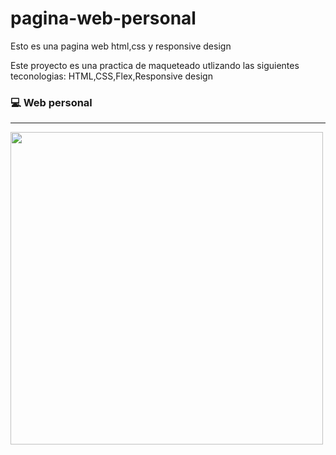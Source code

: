 # pagina-web-personal
Esto es una pagina web html,css y responsive design

Este proyecto es una practica de maqueteado utlizando las siguientes teconologias: HTML,CSS,Flex,Responsive design


### :computer: Web personal
----------------------------------
<img src="screenshot.png" width="500px" />


